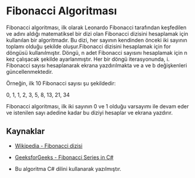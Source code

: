 
# Fibonacci Algoritması



Fibonacci algoritması, ilk olarak Leonardo Fibonacci tarafından keşfedilen ve adını aldığı matematiksel bir dizi olan Fibonacci dizisini hesaplamak için kullanılan bir algoritmadır. Bu dizi, her sayının kendinden önceki iki sayının toplamı olduğu şekilde oluşur.Fibonacci dizisini hesaplamak için for döngüsü kullanılmıştır. Döngü, n adet Fibonacci sayısını hesaplamak için n kez çalışacak şekilde ayarlanmıştır. Her bir döngü iterasyonunda, i. Fibonacci sayısı hesaplanarak ekrana yazdırılmakta ve a ve b değişkenleri güncellenmektedir.

  

Örneğin, ilk 10 Fibonacci sayısı şu şekildedir:

  

0, 1, 1, 2, 3, 5, 8, 13, 21, 34

  

Fibonacci algoritması, ilk iki sayının 0 ve 1 olduğu varsayımı ile devam eder ve istenilen sayı adedine kadar bu diziyi hesaplar ve ekrana yazdırır.

  



  

## Kaynaklar

  

- [Wikipedia - Fibonacci dizisi](https://tr.wikipedia.org/wiki/Fibonacci_dizisi)

- [GeeksforGeeks - Fibonacci Series in C#](https://www.geeksforgeeks.org/program-for-nth-fibonacci-number/)

- Bu algoritma C# dilini kullanarak yazılmıştır.